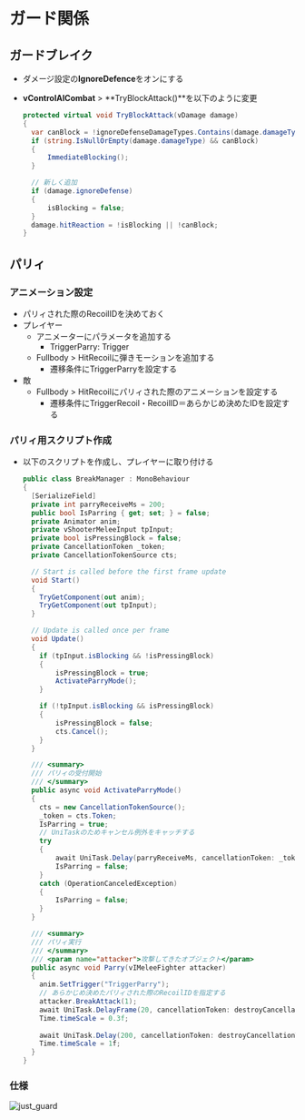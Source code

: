 # ガード関係

## ガードブレイク

- ダメージ設定の**IgnoreDefence**をオンにする

- **vControlAICombat** > **TryBlockAttack()**を以下のように変更

  ``` csharp [vControlAICombat.cs]
  protected virtual void TryBlockAttack(vDamage damage)
  {
    var canBlock = !ignoreDefenseDamageTypes.Contains(damage.damageType) && !damage.ignoreDefense;
    if (string.IsNullOrEmpty(damage.damageType) && canBlock)
    {
        ImmediateBlocking();              
    }

    // 新しく追加
    if (damage.ignoreDefense)
    {
        isBlocking = false;
    }
    damage.hitReaction = !isBlocking || !canBlock;
  }
  ```

## パリィ

### アニメーション設定

- パリィされた際のRecoilIDを決めておく
- プレイヤー
  - アニメーターにパラメータを追加する
    - TriggerParry: Trigger
  - Fullbody > HitRecoilに弾きモーションを追加する
    - 遷移条件にTriggerParryを設定する
- 敵
  - Fullbody > HitRecoilにパリィされた際のアニメーションを設定する
    - 遷移条件にTriggerRecoil・RecoilID＝あらかじめ決めたIDを設定する


### パリィ用スクリプト作成

- 以下のスクリプトを作成し、プレイヤーに取り付ける

  ``` csharp [BreakManager.cs]
  public class BreakManager : MonoBehaviour
  {
    [SerializeField]
    private int parryReceiveMs = 200;
    public bool IsParring { get; set; } = false;
    private Animator anim;
    private vShooterMeleeInput tpInput;
    private bool isPressingBlock = false;
    private CancellationToken _token;
    private CancellationTokenSource cts;

    // Start is called before the first frame update
    void Start()
    {
      TryGetComponent(out anim);
      TryGetComponent(out tpInput);
    }

    // Update is called once per frame
    void Update()
    {
      if (tpInput.isBlocking && !isPressingBlock)
      {
          isPressingBlock = true;
          ActivateParryMode();
      }

      if (!tpInput.isBlocking && isPressingBlock)
      {
          isPressingBlock = false;
          cts.Cancel();
      }
    }

    /// <summary>
    /// パリィの受付開始
    /// </summary>
    public async void ActivateParryMode()
    {
      cts = new CancellationTokenSource();
      _token = cts.Token;
      IsParring = true;
      // UniTaskのためキャンセル例外をキャッチする
      try
      {
          await UniTask.Delay(parryReceiveMs, cancellationToken: _token);
          IsParring = false;
      }
      catch (OperationCanceledException)
      {
          IsParring = false;
      }
    }

    /// <summary>
    /// パリィ実行
    /// </summary>
    /// <param name="attacker">攻撃してきたオブジェクト</param>
    public async void Parry(vIMeleeFighter attacker)
    {
      anim.SetTrigger("TriggerParry");
      // あらかじめ決めたパリィされた際のRecoilIDを指定する
      attacker.BreakAttack(1);
      await UniTask.DelayFrame(20, cancellationToken: destroyCancellationToken);
      Time.timeScale = 0.3f;
      
      await UniTask.Delay(200, cancellationToken: destroyCancellationToken, ignoreTimeScale: true);
      Time.timeScale = 1f;
    }
  }
  ```

### 仕様

![just_guard](/uml/just_guard.png)
